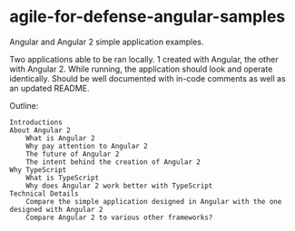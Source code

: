 # agile-for-defense-angular-samples
Angular and Angular 2 simple application examples.

Two applications able to be ran locally. 1 created with Angular, the other with Angular 2. While running, the application should look and operate identically. Should be well documented with in-code comments as well as an updated README.

Outline:

    Introductions
    About Angular 2
        What is Angular 2
        Why pay attention to Angular 2
        The future of Angular 2
        The intent behind the creation of Angular 2
    Why TypeScript
        What is TypeScript
        Why does Angular 2 work better with TypeScript
    Technical Details
        Compare the simple application designed in Angular with the one designed with Angular 2
        Compare Angular 2 to various other frameworks?
